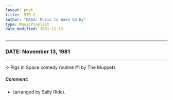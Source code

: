 ```yaml
---
layout: post
title:  STS-2
author: "NASA: Music to Wake Up By"
type: MusicPlaylist
date_modified: 1981-11-13
---
```


----
### DATE: November 13, 1981
----
⊹ Pigs in Space comedy routine #1 by The Muppets

##### Comment:
* (arranged by Sally Ride).
